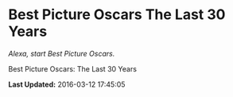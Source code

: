 # Best Picture Oscars The Last 30 Years
*Alexa, start Best Picture Oscars.*

Best Picture Oscars: The Last 30 Years

**Last Updated:** 2016-03-12 17:45:05